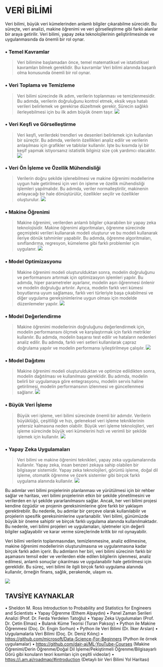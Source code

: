 # VERİ BİLİMİ

Veri bilimi, büyük veri kümelerinden anlamlı bilgiler çıkarabilme sürecidir. Bu süreçte, veri analizi, makine öğrenimi ve veri görselleştirme gibi farklı alanlar bir araya getirilir. Veri bilimi, yapay zeka teknolojilerinin geliştirilmesinde ve uygulanmasında da önemli bir rol oynar.

### •	Temel Kavramlar
> Veri bilimine başlamadan önce, temel matematiksel ve istatistiksel kavramları bilmek gereklidir. Buı kavramlar Veri bilimi alanında başarılı olma konusunda önemli bir rol oynar.

### •	Veri Toplama ve Temizleme
> Veri bilimi sürecinde ilk adım, verilerin toplanması ve temizlenmesidir. Bu adımda, verilerin doğruluğunu kontrol etmek, eksik veya hatalı verileri belirlemek ve gerekirse düzeltmek gerekir. Sürecin sağlıklı ilerleyebilmesi için bu ilk adım büyük önem taşır.
[![](https://calendar.duke.edu/images//2023/20230324/3f321a7404a1298aec0c4d32c66d666e-CR-data-collection_20230104042413PM.jpg)](https://calendar.duke.edu/images//2023/20230324/3f321a7404a1298aec0c4d32c66d666e-CR-data-collection_20230104042413PM.jpg)

### •	Veri Keşfi ve Görselleştirme
> Veri keşfi, verilerdeki trendleri ve desenleri belirlemek için kullanılan bir süreçtir. Bu adımda, verilerin özellikleri analiz edilir ve verilerin anlaşılması için grafikler ve tablolar kullanılır. İşte bu kısımda iyi bir keşif yapmak istiyorsanız istatistik bilginiz size çok yardımcı olacaktır. 
[![](https://lh3.googleusercontent.com/eI8BBCh2W8xKqV4gU4KZuF9iYDsCwFy9o232A8a0ndfgPCrY_jDHB5TR4iah12bLCwvNrjYegEf0MvkB2Zc9eSKbNt-Xvvqo_i6k6Y4)](https://lh3.googleusercontent.com/eI8BBCh2W8xKqV4gU4KZuF9iYDsCwFy9o232A8a0ndfgPCrY_jDHB5TR4iah12bLCwvNrjYegEf0MvkB2Zc9eSKbNt-Xvvqo_i6k6Y4)

### •	Veri Ön İşleme ve Özellik Mühendisliği
> Verilerin doğru şekilde işlenebilmesi ve makine öğrenimi modellerine uygun hale getirilmesi için veri ön işleme ve özellik mühendisliği işlemleri yapılmalıdır. Bu adımda, veriler normalleştirilir, makinenin anlayacağı bir hale dönüştürülür, özellikler seçilir ve özellikler oluşturulur.
[![](https://lh3.googleusercontent.com/O2QEdYT3Y8DXsCqoM77Qc8EM39TayvVsOpsG8McHJx1bvf6weIoB32kyJw3Z1y-6xnacH7ZbjRyS0iw4Zs722lvBwatbjPUzaJsnGB4)](https://lh3.googleusercontent.com/O2QEdYT3Y8DXsCqoM77Qc8EM39TayvVsOpsG8McHJx1bvf6weIoB32kyJw3Z1y-6xnacH7ZbjRyS0iw4Zs722lvBwatbjPUzaJsnGB4)

### •	Makine Öğrenimi
> Makine öğrenimi, verilerden anlamlı bilgiler çıkarabilen bir yapay zeka teknolojisidir. Makine öğrenimi algoritmaları, öğrenme sürecinde geçmişteki verileri kullanarak modeli oluşturur ve bu modeli kullanarak ileriye dönük tahminler yapabilir. Bu adımda, öğrenme algoritmaları, sınıflandırma, regresyon, kümeleme gibi farklı problemler için uygulanır.
[![](https://lh3.googleusercontent.com/__hWDeaELPkEfj-veCHieRpl1kjg0Sjy9lPKWz-csB1n6yXu5jIRXcWJZQyo5ULcbTj8s3VBQbwlK6H-HmN_30VnnXFmQuNX1MSylDjJCA)](https://lh3.googleusercontent.com/__hWDeaELPkEfj-veCHieRpl1kjg0Sjy9lPKWz-csB1n6yXu5jIRXcWJZQyo5ULcbTj8s3VBQbwlK6H-HmN_30VnnXFmQuNX1MSylDjJCA)

### •	Model Optimizasyonu 
> Makine öğrenimi modeli oluşturulduktan sonra, modelin doğruluğunu ve performansını artırmak için optimizasyon işlemleri yapılır. Bu adımda, hiper parametreler ayarlanır, modelin aşırı öğrenmesi önlenir ve modelin doğruluğu artırılır. Ayrıca, modelin farklı veri kümesi boyutlarına uyum sağlaması, farklı veri türleriyle başa çıkabilmesi ve diğer uygulama gereksinimlerine uygun olması için modelde düzenlemeler yapılır.
[![](https://lh3.googleusercontent.com/rFKPCrzkJpxip9LyCPFF1y4_xHq0DMTBM6jB2mp304mHxL5tRu72QtcZlZ6jyjWdItTZ11UJ2Kdw_-5FaVPZDykNx0zM6zT9v3BzPZyc)](https://lh3.googleusercontent.com/rFKPCrzkJpxip9LyCPFF1y4_xHq0DMTBM6jB2mp304mHxL5tRu72QtcZlZ6jyjWdItTZ11UJ2Kdw_-5FaVPZDykNx0zM6zT9v3BzPZyc)

### •	Model Değerlendirme
> Makine öğrenimi modellerinin doğruluğunu değerlendirmek için, modelin performansını ölçmek ve karşılaştırmak için farklı metrikler kullanılır. Bu adımda, modelin başarısı test edilir ve hataların nedenleri analiz edilir. Bu adımda, farklı veri setleri kullanılarak çapraz doğrulama yapılır ve modelin performansı iyileştirilmeye çalışılır.
[![](https://lh3.googleusercontent.com/knL5ocYHDnaMB-6zAnGTp_peq6QZyj4nH6IBsEXNbUXuDp9ExN9hVbjVYSgukrz1tEqbafz2HKthiDnMG8j0OWIUuisoNhE512986bAltQ)](https://lh3.googleusercontent.com/knL5ocYHDnaMB-6zAnGTp_peq6QZyj4nH6IBsEXNbUXuDp9ExN9hVbjVYSgukrz1tEqbafz2HKthiDnMG8j0OWIUuisoNhE512986bAltQ)

### •	Model Dağıtımı
> Makine öğrenimi modeli oluşturulduktan ve optimize edildikten sonra, modelin dağıtılması ve kullanılması gereklidir. Bu adımda, modelin belirli bir uygulamaya göre entegrasyonu, modelin servis haline getirilmesi, modelin performansının izlenmesi ve güncellenmesi sağlanır.
[![](https://lh3.googleusercontent.com/ZGloSA-uhswxnhB3I-rsAdN8E0asTXhgxREfgu5z1kRi24BjpsPHjXXuzjxwJGdTKLvkO_x1O4mLlehyQErzpbN-ytDooxwBwxiR3ScN)](https://lh3.googleusercontent.com/ZGloSA-uhswxnhB3I-rsAdN8E0asTXhgxREfgu5z1kRi24BjpsPHjXXuzjxwJGdTKLvkO_x1O4mLlehyQErzpbN-ytDooxwBwxiR3ScN)

### •	Büyük Veri İşleme
> Büyük veri işleme, veri bilimi sürecinde önemli bir adımdır. Verilerin büyüklüğü, çeşitliliği ve hızı, geleneksel veri işleme tekniklerinin yetersiz kalmasına neden olabilir. Büyük veri işleme teknolojileri, veri işleme sürecinde büyük veri kümelerini hızlı ve verimli bir şekilde işlemek için kullanılır.
[![](https://lh3.googleusercontent.com/Ri1e5fRHIdI85EaW2WgZHGv9Cf7bV15nHcza4SHsBoBF5ZzUOAEddlCPKni2jrvAreQYWZYflKx8UrCj2Nof92VJKEDqvaD2xNvnSFgx)](https://lh3.googleusercontent.com/Ri1e5fRHIdI85EaW2WgZHGv9Cf7bV15nHcza4SHsBoBF5ZzUOAEddlCPKni2jrvAreQYWZYflKx8UrCj2Nof92VJKEDqvaD2xNvnSFgx)


### •	Yapay Zeka Uygulamaları
> Veri bilimi ve makine öğrenimi teknikleri, yapay zeka uygulamalarında kullanılır. Yapay zeka, insan benzeri zekaya sahip olabilen bir bilgisayar sistemidir. Yapay zeka teknolojileri, görüntü işleme, doğal dil işleme, otomatik öğrenme ve özerk sistemler gibi birçok farklı uygulama alanında kullanılır.
[![](https://lh3.googleusercontent.com/nO2LHBZigCb8JfTn3kCF_WG7gUAp6QubcEGWPS5bbppaCp2vCn7FXF7-XyFQ5XzrFgvFRRqlVaccTUFtHn5R7_cuUAREBfVDxsS_y6I)](https://lh3.googleusercontent.com/nO2LHBZigCb8JfTn3kCF_WG7gUAp6QubcEGWPS5bbppaCp2vCn7FXF7-XyFQ5XzrFgvFRRqlVaccTUFtHn5R7_cuUAREBfVDxsS_y6I)


Bu adımlar veri bilimi projelerinin planlanması ve yürütülmesi için bir rehber sağlar ve haritası, veri bilimi projelerinin etkin bir şekilde yönetilmesini ve verilerden en iyi şekilde yararlanılmasını sağlar. Ancak, her veri bilimi projesi kendine özgüdür ve projenin gereksinimlerine göre farklı bir yaklaşım gerektirebilir. Bu nedenle, bu adımlar bir çerçeve olarak kullanılabilir ve projelerin spesifik gereksinimlerine uyarlanabilir. Veri bilimi, günümüzde büyük bir öneme sahiptir ve birçok farklı uygulama alanında kullanılmaktadır. Bu nedenle, veri bilimi projeleri ve uygulamaları, işletmeler için değerli bilgiler sağlayabilir ve karar verme süreçlerinde kritik bir rol oynayabilir.

Veri bilimi verilerin toplanmasından, temizlenmesine, analiz edilmesine, makine öğrenimi modellerinin oluşturulmasına ve uygulanmasına kadar birçok farklı adım içerir. Bu adımların her biri, veri bilimi sürecinin farklı bir aşamasını temsil eder ve verilerden elde edilen bilgilerin işlenmesi, analiz edilmesi, anlamlı sonuçlar çıkarılması ve uygulanabilir hale getirilmesi için gereklidir. Bu süreç, veri bilimi ile ilgili birçok farklı uygulama alanında kullanılır, örneğin finans, sağlık, perakende, ulaşım vs. 

[![](https://lh3.googleusercontent.com/H9uwoT5CvQ-t7SLI-9RsxyhhI6vLP4A9OhF2h3Hj3qg_eX0EUbBBcAtsRtP_SakCbJj32WMcfMCBqEWHBwfmgChNk0RCpTr_fXB2u4yL)](https://lh3.googleusercontent.com/H9uwoT5CvQ-t7SLI-9RsxyhhI6vLP4A9OhF2h3Hj3qg_eX0EUbBBcAtsRtP_SakCbJj32WMcfMCBqEWHBwfmgChNk0RCpTr_fXB2u4yL)

## TAVSİYE KAYNAKLAR
  •	Sheldon M. Ross Introduction to Probability and Statistics for Engineers and Scientists
  •	Yapay Öğrenme (Ethem Alpaydın)
  •	Panel Zaman Serileri Analizi (Prof. Dr. Ferda Yerdelen Tatoğlu)
  •	Yapay Zeka Uygulumaları (Prof. Dr. Çetin Elmas)
  •	Bulanık Küme Teorisi (Turan Paksoy)
  •	Python ile Makine Öğrenmesi (Doç. Dr. Engin Sorhun)
  •	Python ile Veri Bilimi (Dr. İlker Arslan)
  •	Uygulamalarla Veri Bilimi (Doç. Dr. Deniz Kılınç)
  •	https://github.com/microsoft/Data-Science-For-Beginners (Python ile örnek uygulamalar)
  •	https://github.com/dair-ai/ML-YouTube-Courses (Makine Öğrenimi/Derin Öğrenme/Doğal Dil İşleme/Pekiştirmeli Öğrenme/Bilgisayarlı Görü gibi konuların teori kısımları için çeşitli videolar)
  •	https://i.am.ai/roadmap/#introduction (Detaylı bir Veri Bilimi Yol Haritası)

